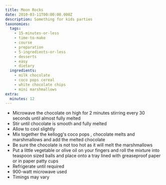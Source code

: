 ```yaml
---
title: Moon Rocks
date: 2010-03-11T00:00:00.000Z
description: Something for kids parties
taxonomies:
  tags:
    - 15-minutes-or-less
    - time-to-make
    - course
    - preparation
    - 5-ingredients-or-less
    - desserts
    - easy
    - dietary
  ingredients:
    - milk chocolate
    - coco pops cereal
    - white chocolate chips
    - mini marshmallows
extra:
  minutes: 12
---
```

 - Microwave the chocolate on high for 2 minutes stirring every 30 seconds until almost fully melted
 - Stir until chocolate is smooth and fully melted
 - Allow to cool slightly
 - Mix together the kellogg's coco pops , chocolate melts and marshmallows and add the melted chocolate
 - Be sure the chocolate is not too hot as it will melt the marshmallows
 - Put a little vegetable or olive oil on your fingers and roll the mixture into teaspoon sized balls and place onto a tray lined with greaseproof paper or in paper patty cups
 - Refrigerate until required
 - 900-watt microwave used
 - Timings may vary
